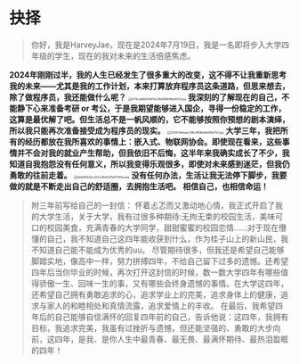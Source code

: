 # 抉择



> 你好，我是HarveyJae，现在是2024年7月19日，我是一名即将步入大学四年级的学生，现在的我对未来的生活倍感焦虑。



**2024年刚刚过半，我的人生已经发生了很多重大的改变，这不得不让我重新思考我的未来——尤其是我的工作计划，本来打算放弃程序员这条道路，但思来想去，除了做程序员，我还能做什么呢？**
<img src="https://cdn.nlark.com/yuque/0/2024/jpeg/35940756/1721401532301-e63da1a3-e095-4712-899c-f39d56ae1aee.jpeg#averageHue=%23676050&clientId=uf984c10d-9421-4&from=paste&height=639&id=ue19cac9a&originHeight=1278&originWidth=1706&originalType=binary&ratio=2&rotation=0&showTitle=false&size=326003&status=done&style=none&taskId=uf42b56c7-7c5b-46fd-99cb-cfd242986a3&title=&width=853" alt="4715cad49244415e39a499b99baf550.jpg" style="zoom:35%;" />
**我深刻的了解现在的自己，不能静下心来准备考研 or 考公，于是我期望能够进入国企，寻得一份稳定的工作，这算是最优解了吧。但生活总不是一帆风顺的，它不能够按照你预想的剧本演绎，所以我只能再次准备接受成为程序员的现实。**
<img src="https://cdn.nlark.com/yuque/0/2024/jpeg/35940756/1721401554398-222a035c-e47f-4af7-a948-7fd29f2cc22d.jpeg#averageHue=%23525b3c&clientId=uf984c10d-9421-4&from=paste&height=639&id=u961ab6b2&originHeight=1278&originWidth=1706&originalType=binary&ratio=2&rotation=0&showTitle=false&size=748766&status=done&style=none&taskId=u4349fb57-74db-4174-86f5-53c7040b34c&title=&width=853" alt="120147bbbaac296cf458bda9d1bd750.jpg" style="zoom:35%;" />
**大学三年，我把所有的经历都放在我所喜欢的事情上：嵌入式、物联网协会。即使现在看来，这些事情并不会对我的就业产生帮助，但我依旧不后悔，这半年来我确实成长了不少，我知道自我抱怨没有任何意义，所以我变得乐观很多，即使对未来感到迷茫，但我仍勇敢的往前走着。**
<img src="https://cdn.nlark.com/yuque/0/2024/jpeg/35940756/1721401575507-a281aa7c-1c15-41b8-baa2-66b24d3c91c7.jpeg#averageHue=%23737e7d&clientId=uf984c10d-9421-4&from=paste&height=639&id=udb4d6e69&originHeight=1278&originWidth=1706&originalType=binary&ratio=2&rotation=0&showTitle=false&size=328215&status=done&style=none&taskId=u70687224-ea5e-499e-ae5e-ca4e102c9b1&title=&width=853" alt="fafab890e6cc82c22bd3410af759fee.jpg" style="zoom:35%;" />
**没有任何办法，生活让我无法停下脚步，我要做的就是不断走出自己的舒适圈，去拥抱生活吧。**
**相信自己，也相信命运！**

> 附三年前写给自己的一封信：
> 	怀着忐忑而又激动地心情，我正式开启了我的大学生活，关于大学，我有过很多种期待:无拘无束的校园生活，美味可口的校园美食，充满青春的大学同学，甜甜蜜蜜的校园恋情......对于现在懵懂的自己，我不知道自己这四年能收获到什么，作为桂子山上的新山民，我不知道自己能不能成为优秀的uu。
> 	尽管期待很多，但我还是希望自己能够脚踏实地，像高中一样，努力拼搏四年，不给自己留下过多的遗憾。还希望四年后当你毕业的时候，再次打开这封信的时候，数一数大学四年有哪些值得骄傲一生、回味一生的事，又有哪些会终身遗憾的事情。在大学这四年，还希望自己拥有勇敢追求的心，追求学业上的完美，追求身体上的健康，追求与家人的和睦相处和真情流露，追求爱情上的丰收。
> 	在最后，我希望四年后的自己能够自信满怀的回复四年前的自己，告诉他说：这四年，我拥有目标，我追求完美，我虽有过挫折与遗憾，但还能坚强的、勇敢的大步向前，这四年，是我、是你人生中最青春、最无畏、最满怀期待、最热泪盈眶的四年！

